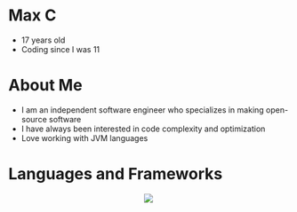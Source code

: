 # Max C 
- 17 years old
- Coding since I was 11

# About Me
- I am an independent software engineer who specializes in making open-source software
- I have always been interested in code complexity and optimization
- Love working with JVM languages

# Languages and Frameworks

<p align="center">
  <a href="https://skillicons.dev">
    <img src="https://skillicons.dev/icons?i=kotlin,java,rust,gradle,aws,scala,spring,maven,mongodb,redis,rabbitmq,git,github,idea,docker,js,css,cloudflare,eclipse,html,mysql,postman,vscode" />
  </a>
</p>
